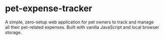 # pet-expense-tracker
A simple, zero-setup web application for pet owners to track and manage all their pet-related expenses. Built with vanilla JavaScript and local browser storage.
